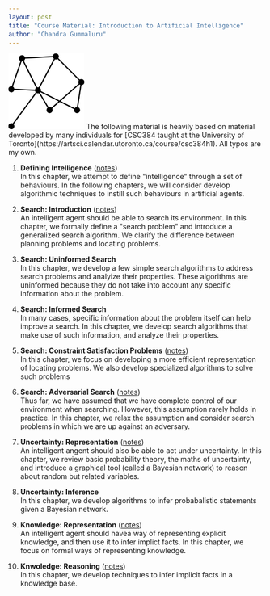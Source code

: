```yaml
---
layout: post
title: "Course Material: Introduction to Artificial Intelligence"
author: "Chandra Gummaluru"
---
```


<img src="https://raw.githubusercontent.com/chandra-gummaluru/chandra-gummaluru.github.io/master/media/ai/ai_ico.svg" style="width:150px;height:150px;">
The following material is heavily based on material developed by many individuals for [CSC384 taught at the University of Toronto](https://artsci.calendar.utoronto.ca/course/csc384h1). All typos are my own.

 1. **Defining Intelligence** ([notes](https://github.com/chandra-gummaluru/chandra-gummaluru.github.io/raw/e83faa3902f78ef3d41c5471754287d44c3dc3df/media/ai/slides/chpt1.pdf))<br>
 In this chapter, we attempt to define "intelligence" through a set of behaviours. In the following chapters, we will consider develop algorithmic techniques to instill such behaviours in artificial agents.
  
 2. **Search: Introduction** ([notes](https://github.com/chandra-gummaluru/chandra-gummaluru.github.io/raw/e83faa3902f78ef3d41c5471754287d44c3dc3df/media/ai/slides/chpt2.pdf))<br>
 An intelligent agent should be able to search its environment. In this chapter, we formally define a "search problem" and introduce a generalized search algorithm. We clarify the difference between planning problems and locating problems.
 
 3. **Search: Uninformed Search** <br>In this chapter, we develop a few simple search algorithms to address search problems and analyize their properties. These algorithms are uninformed because they do not take into account any specific information about the problem.

 4. **Search: Informed Search** <br>In many cases, specific information about the problem itself can help improve a search. In this chapter, we develop search algorithms that make use of such information, and analyze their properties.
 
 5. **Search: Constraint Satisfaction Problems** ([notes](https://github.com/chandra-gummaluru/chandra-gummaluru.github.io/raw/master/media/ai/slides/chpt5.pdf))<br>In this chapter, we focus on developing a more efficient representation of locating problems. We also develop specialized algorithms to solve such problems

 6. **Search: Adversarial Search** ([notes](https://github.com/chandra-gummaluru/chandra-gummaluru.github.io/raw/master/media/ai/slides/chpt6.pdf))<br>Thus far, we have assumed that we have complete control of our environment when searching. However, this assumption rarely holds in practice. In this chapter, we relax the assumption and consider search problems in which we are up against an adversary. 
 
 7. **Uncertainty: Representation** ([notes](https://github.com/chandra-gummaluru/chandra-gummaluru.github.io/raw/master/media/ai/slides/chpt7.pdf))<br> An intelligent angent should also be able to act under uncertainty. In this chapter, we review basic probability theory, the maths of uncertainty, and introduce a graphical tool (called a Bayesian network) to reason about random but related variables.

 8. **Uncertainty: Inference** <br> In this chapter, we develop algorithms to infer probabalistic statements given a Bayesian network.

 9. **Knowledge: Representation** ([notes](https://github.com/chandra-gummaluru/chandra-gummaluru.github.io/raw/master/media/ai/slides/chpt9.pdf)) <br> An intelligent agent should havea way of representing explicit knowledge, and then use it to infer implict facts. In this chapter, we focus on formal ways of representing knowledge.
 
 10. **Knwoledge: Reasoning** ([notes](https://github.com/chandra-gummaluru/chandra-gummaluru.github.io/raw/master/media/ai/slides/chpt10.pdf)) <br> In this chapter, we develop techniques to infer implicit facts in a knowledge base.


